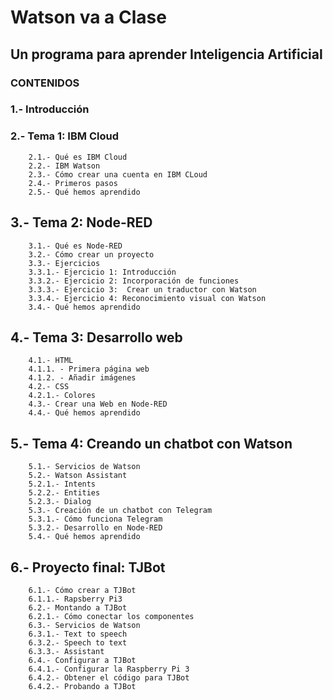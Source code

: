 
# Watson va a Clase
## Un programa para aprender Inteligencia Artificial

### CONTENIDOS

### 1.- Introducción

### 2.- Tema 1: IBM Cloud
		2.1.- Qué es IBM Cloud
		2.2.- IBM Watson
		2.3.- Cómo crear una cuenta en IBM CLoud
		2.4.- Primeros pasos
		2.5.- Qué hemos aprendido

## 3.- Tema 2: Node-RED
		3.1.- Qué es Node-RED
		3.2.- Cómo crear un proyecto
		3.3.- Ejercicios
		3.3.1.- Ejercicio 1: Introducción
		3.3.2.- Ejercicio 2: Incorporación de funciones
		3.3.3.- Ejercicio 3:  Crear un traductor con Watson
		3.3.4.- Ejercicio 4: Reconocimiento visual con Watson
		3.4.- Qué hemos aprendido

## 4.- Tema 3: Desarrollo web
		4.1.- HTML
		4.1.1. - Primera página web
		4.1.2. - Añadir imágenes
		4.2.- CSS
		4.2.1.- Colores
		4.3.- Crear una Web en Node-RED
		4.4.- Qué hemos aprendido

## 5.- Tema 4: Creando un chatbot con Watson
		5.1.- Servicios de Watson
		5.2.- Watson Assistant
		5.2.1.- Intents
		5.2.2.- Entities
		5.2.3.- Dialog
		5.3.- Creación de un chatbot con Telegram
		5.3.1.- Cómo funciona Telegram
		5.3.2.- Desarrollo en Node-RED
		5.4.- Qué hemos aprendido

## 6.- Proyecto final: TJBot
		6.1.- Cómo crear a TJBot
		6.1.1.- Rapsberry Pi3
		6.2.- Montando a TJBot
		6.2.1.- Cómo conectar los componentes
		6.3.- Servicios de Watson
		6.3.1.- Text to speech
		6.3.2.- Speech to text
		6.3.3.- Assistant
		6.4.- Configurar a TJBot
		6.4.1.- Configurar la Raspberry Pi 3
		6.4.2.- Obtener el código para TJBot
		6.4.2.- Probando a TJBot
